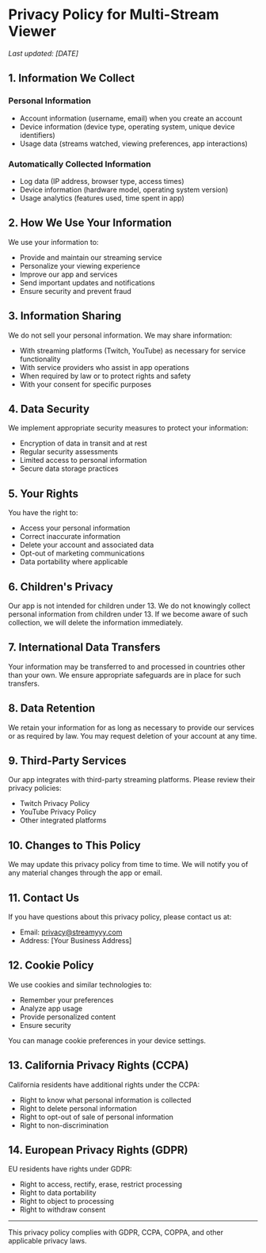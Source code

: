 # Privacy Policy for Multi-Stream Viewer

*Last updated: [DATE]*

## 1. Information We Collect

### Personal Information
- Account information (username, email) when you create an account
- Device information (device type, operating system, unique device identifiers)
- Usage data (streams watched, viewing preferences, app interactions)

### Automatically Collected Information
- Log data (IP address, browser type, access times)
- Device information (hardware model, operating system version)
- Usage analytics (features used, time spent in app)

## 2. How We Use Your Information

We use your information to:
- Provide and maintain our streaming service
- Personalize your viewing experience
- Improve our app and services
- Send important updates and notifications
- Ensure security and prevent fraud

## 3. Information Sharing

We do not sell your personal information. We may share information:
- With streaming platforms (Twitch, YouTube) as necessary for service functionality
- With service providers who assist in app operations
- When required by law or to protect rights and safety
- With your consent for specific purposes

## 4. Data Security

We implement appropriate security measures to protect your information:
- Encryption of data in transit and at rest
- Regular security assessments
- Limited access to personal information
- Secure data storage practices

## 5. Your Rights

You have the right to:
- Access your personal information
- Correct inaccurate information
- Delete your account and associated data
- Opt-out of marketing communications
- Data portability where applicable

## 6. Children's Privacy

Our app is not intended for children under 13. We do not knowingly collect personal information from children under 13. If we become aware of such collection, we will delete the information immediately.

## 7. International Data Transfers

Your information may be transferred to and processed in countries other than your own. We ensure appropriate safeguards are in place for such transfers.

## 8. Data Retention

We retain your information for as long as necessary to provide our services or as required by law. You may request deletion of your account at any time.

## 9. Third-Party Services

Our app integrates with third-party streaming platforms. Please review their privacy policies:
- Twitch Privacy Policy
- YouTube Privacy Policy
- Other integrated platforms

## 10. Changes to This Policy

We may update this privacy policy from time to time. We will notify you of any material changes through the app or email.

## 11. Contact Us

If you have questions about this privacy policy, please contact us at:
- Email: privacy@streamyyy.com
- Address: [Your Business Address]

## 12. Cookie Policy

We use cookies and similar technologies to:
- Remember your preferences
- Analyze app usage
- Provide personalized content
- Ensure security

You can manage cookie preferences in your device settings.

## 13. California Privacy Rights (CCPA)

California residents have additional rights under the CCPA:
- Right to know what personal information is collected
- Right to delete personal information
- Right to opt-out of sale of personal information
- Right to non-discrimination

## 14. European Privacy Rights (GDPR)

EU residents have rights under GDPR:
- Right to access, rectify, erase, restrict processing
- Right to data portability
- Right to object to processing
- Right to withdraw consent

---

This privacy policy complies with GDPR, CCPA, COPPA, and other applicable privacy laws.